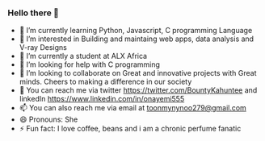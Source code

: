 ### Hello there 👋 ###

- 🔭 I’m currently learning Python, Javascript, C programming Language
- 👀 I’m interested in Building and maintaing web apps, data analysis and V-ray Designs
- 🌱 I’m currently a student at ALX Africa
- 🤔 I’m looking for help with C programming
- 💞️ I’m looking to collaborate on Great and innovative projects with Great minds. Cheers to making a difference in our society
- 💬 You can reach me via twitter https://twitter.com/BountyKahuntee and linkedIn https://www.linkedin.com/in/onayemi555
- 📫 You can also reach me via email at toonmynynoo279@gmail.com
- 😄 Pronouns: She
- ⚡ Fun fact: I love coffee, beans and i am a chronic perfume fanatic
